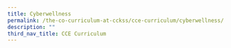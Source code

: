 ```yaml
---
title: Cyberwellness
permalink: /the-co-curriculum-at-cckss/cce-curriculum/cyberwellness/
description: ""
third_nav_title: CCE Curriculum
---
```

